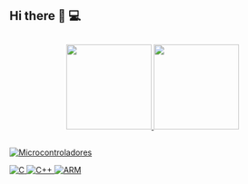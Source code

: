 ## Hi there 👋 :computer:


##

<div align="center">
  <a href="https://github.com/JuanP4bl0-c">
  <img height="150em" src="https://github-readme-stats.vercel.app/api?username=JuanP4bl0-c&show_icons=true&theme=aura&include_all_commits=true&count_private=true&token=${GH_TOKEN}"/>
  <img height="150em" src="https://github-readme-stats.vercel.app/api/top-langs/?username=JuanP4bl0-c&layout=compact&langs_count=7&theme=aura"/>
</div>

##

![Microcontroladores](https://img.shields.io/badge/MCUs-STM32/PIC-003366)

![C](https://img.shields.io/badge/C-00599C?logo=c)
![C++](https://img.shields.io/badge/C++-00599C?logo=c%2B%2B)
![ARM](https://img.shields.io/badge/ARM_Cortex-0091BD)
<!--
**Llezzado/Llezzado** is a ✨ _special_ ✨ repository because its `README.md` (this file) appears on your GitHub profile.

Here are some ideas to get you started:
![Banner Embarcados](https://via.placeholder.com/1200x400/2D3748/FFFFFF?text=Sistemas+Embarcados+e+IOT)
- 🔭 I’m currently working on ...
- 🌱 I’m currently learning ...
- 👯 I’m looking to collaborate on ...
- 🤔 I’m looking for help with ...
- 💬 Ask me about ...
- 📫 How to reach me: ...
- 😄 Pronouns: ...
- ⚡ Fun fact: ...
-->
